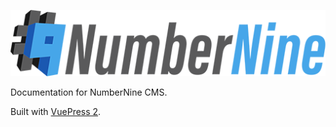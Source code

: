 ![NumberNine CMS - Every good business needs a good CMS software](./docs/.vuepress/public/images/logo.png)

Documentation for NumberNine CMS.

Built with [VuePress 2](https://v2.vuepress.vuejs.org/).

